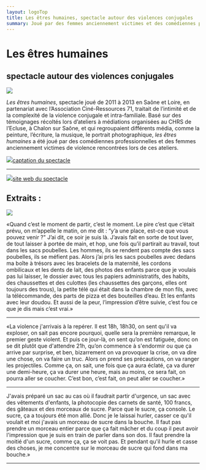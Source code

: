 ```yaml
---
layout: logoTop
title: Les êtres humaines, spectacle autour des violences conjugales
summary: Joué par des femmes anciennement victimes et des comédiennes professionnelles, le spectacle a été crée à partir d’ateliers artistiques menés en CHRS à Chalon sur Saône et des témoignages donnés aussi bien par les femmes accueillies que par les travailleuses sociales qui les accompagnent. Le spectacle a été joué de 2011 à 2013.
---
```


<h1>Les êtres humaines</h1> 
<h2>spectacle autour des violences conjugales</h2>

<div class="space-below"></div>

<div class="all-across"><img src="https://res.cloudinary.com/dnxcesebo/image/upload/q_auto,f_auto,w_700/v1526489642/soloMireilleavec_David_small_-_copie_mbkxai.jpg"/></div>

<p class="intro-text"><em>Les êtres humaines</em>, spectacle joué de 2011 à 2013 en Saône et Loire, en partenariat avec l’Association Ciné-Ressources 71, traitait de l’intimité et de la complexité de la violence conjugale et intra-familiale. Basé sur des témoignages récoltés lors d’ateliers à médiations organisées au CHRS de l’Ecluse, à Chalon sur Saône, et qui regroupaient différents média, comme la peinture, l’écriture, la musique, le portrait photographique, <em>les êtres humaines</em> a été joué par des comédiennes professionnelles et des femmes anciennement victimes de violence rencontrées lors de ces ateliers.</p>

<div id="navcontainer">
<a href="https://vimeo.com/144494122"><img src="https://res.cloudinary.com/dnxcesebo/image/upload/v1526493406/captation-etres-humaines-button_vpxn5g.png" class="all-across">captation du spectacle</a>

<hr>

<a href="https://lesetreshumaines.net"><img src="https://res.cloudinary.com/dnxcesebo/image/upload/v1526489586/je_te_détruirai_Etres_Humaines_eehr9y.jpg" class="all-across">site web du spectacle</a>

</div>

<h2>Extraits : </h2>
<div class="center-block">
<img src="https://res.cloudinary.com/dnxcesebo/image/upload/f_auto,q_auto,w_800/v1526489757/êtres_humaines_flyer_tournee2013_pzhlxa.jpg"/>
</div>

<p class="quote">«Quand c’est le moment de partir, c’est le moment. Le pire c’est que c’était prévu, on m’appelle le matin, on me dit : “y’a une place, est-ce que vous pouvez venir ?" J’ai dit, ce soir je suis là. J’avais fait en sorte de tout laver, de tout laisser à portée de main, et hop, une fois qu’il partirait au travail, tout dans les sacs poubelles. Les hommes, ils se rendent pas compte des sacs poubelles, ils se méfient pas. Alors j’ai pris les sacs poubelles avec dedans ma boîte à trésors avec les bracelets de la maternité, les cordons ombilicaux et les dents de lait, des photos des enfants parce que je voulais pas lui laisser, le dossier avec tous les papiers administratifs, des habits, des chaussettes et des culottes (les chaussettes des garçons, elles ont toujours des trous), la petite télé qui était dans la chambre de mon fils, avec la télécommande, des parts de pizza et des bouteilles d’eau. Et les enfants avec leur doudou. Et aussi de la peur, l’impression d’être suivie, c’est fou ce que je dis mais c’est vrai.»</p>

<hr>

<p class="quote">«La violence j'arrivais à la repérer. Il est 18h, 18h30, on sent qu'il va exploser, on sait pas encore pourquoi, quelle sera la première remarque, le premier geste violent. Et puis ce jour-là, on sent qu’on est fatiguée, donc on se dit plutôt que d'attendre 21h, qu’on commence à s'endormir ou que ça arrive par surprise, et ben, bizarrement on va provoquer la crise, on va dire une chose, on va faire un truc. Alors on prend ses précautions, on va ranger les projectiles. Comme ça, on sait, une fois que ça aura éclaté, ça va durer une demi-heure, ça va durer une heure, mais au moins, ce sera fait, on pourra aller se coucher. C’est bon, c’est fait, on peut aller se coucher.»</p>

<hr>

<p class="quote">J'avais préparé un sac au cas où il faudrait partir d'urgence, un sac avec des vêtements d'enfants, la photocopie des carnets de santé, 100 francs, des gâteaux et des morceaux de sucre. Parce que le sucre, ça console. Le sucre, ça a toujours été mon allié. Donc je le laissai hurler, casser ce qu'il voulait et moi j'avais un morceau de sucre dans la bouche. Il faut pas prendre un morceau entier parce que ça fait mâcher et du coup il peut avoir l'impression que je suis en train de parler dans son dos. Il faut prendre la moitié d'un sucre, comme ça, ça se voit pas. Et pendant qu'il hurle et casse des choses, je me concentre sur le morceau de sucre qui fond dans ma bouche.»</p>
<hr>
